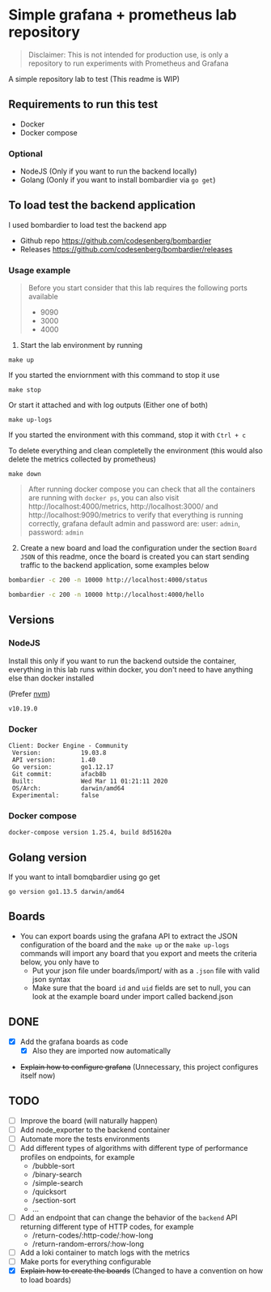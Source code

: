 # Simple grafana + prometheus lab repository

> Disclaimer: This is not intended for production use, is only a repository to run experiments with Prometheus and Grafana

A simple repository lab to test (This readme is WIP)

## Requirements to run this test

- Docker
- Docker compose

### Optional

- NodeJS (Only if you want to run the backend locally)
- Golang (Oonly if you want to install bombardier via `go get`)

## To load test the backend application

I used bombardier to load test the backend app

- Github repo https://github.com/codesenberg/bombardier
- Releases https://github.com/codesenberg/bombardier/releases

### Usage example

> Before you start consider that this lab requires the following ports available
>
> - 9090
> - 3000
> - 4000

1. Start the lab environment by running

```
make up
```

If you started the enviornment with this command to stop it use

```
make stop
```


Or start it attached and with log outputs (Either one of both)

```
make up-logs
```

If you started the environment with this command, stop it with `Ctrl + c`

To delete everything and clean completelly the environment 
(this would also delete the metrics collected by prometheus)

```
make down
```

> After running docker compose you can check that all the containers are running with `docker ps`, you can also visit http://localhost:4000/metrics, http://localhost:3000/ and http://localhost:9090/metrics to verify that everything is running correctly, grafana default admin and password are: user: `admin`, password: `admin`

2. Create a new board and load the configuration under the section `Board JSON` of this readme, once the board is created you can start sending traffic to the backend application, some examples below

```bash
bombardier -c 200 -n 10000 http://localhost:4000/status
```

```bash
bombardier -c 200 -n 10000 http://localhost:4000/hello
```

## Versions

### NodeJS

Install this only if you want to run the backend outside the container, everything in this lab runs within docker, you don't need to have anything else than docker installed

(Prefer [nvm](https://github.com/nvm-sh/nvm))

```
v10.19.0
```

### Docker

```
Client: Docker Engine - Community
 Version:           19.03.8
 API version:       1.40
 Go version:        go1.12.17
 Git commit:        afacb8b
 Built:             Wed Mar 11 01:21:11 2020
 OS/Arch:           darwin/amd64
 Experimental:      false
```

### Docker compose

```
docker-compose version 1.25.4, build 8d51620a
```

## Golang version

If you want to intall bomqbardier using go get

```
go version go1.13.5 darwin/amd64
```

## Boards

- You can export boards using the grafana API to extract the JSON configuration of the board and the `make up` or the
`make up-logs` commands will import any board that you export and meets the criteria below, you only have to
  - Put your json file under boards/import/ with as a `.json` file with valid json syntax
  - Make sure that the board `id` and `uid` fields are set to null, you can look at the example board under import called backend.json

## DONE

- [x] Add the grafana boards as code
    - [x] Also they are imported now automatically
- ~~Explain how to configure grafana~~ (Unnecessary, this project configures itself now)

## TODO

- [ ] Improve the board (will naturally happen)
- [ ] Add node_exporter to the backend container
- [ ] Automate more the tests environments
- [ ] Add different types of algorithms with different type of performance profiles on endpoints, for example
    - /bubble-sort
    - /binary-search
    - /simple-search
    - /quicksort
    - /section-sort
    - ...
- [ ] Add an endpoint that can change the behavior of the `backend` API returning different type of HTTP codes, for example
    - /return-codes/:http-code/:how-long
    - /return-random-errors/:how-long
- [ ] Add a loki container to match logs with the metrics
- [ ] Make ports for everything configurable
- [x] ~~Explain how to create the boards~~ (Changed to have a convention on how to load boards)